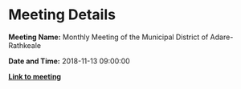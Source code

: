 # Meeting Details

**Meeting Name:** Monthly Meeting of the Municipal District of Adare-Rathkeale

**Date and Time:** 2018-11-13 09:00:00

**<a href="https://www.limerick.ie/council/whats-on/monthly-meeting-municipal-district-adare-rathkeale-41" target="_blank">Link to meeting</a>**
